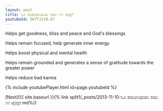 ```yaml
---
layout: post
title: ಓಂ ಮಹಾಮಾಯೆಯ ನಮಃ ೧೧ ಟೈಮ್ಸ್
youtubeId: 5KTTJJtR-EY
---
```

 
 
Helps get goodness, bliss and peace and God's blessings
 
Helps remain focused, help generate inner energy 
 
Helps boost physical and mental health 
 
Helps remain grounded and generates a sense of gratitude towards the greater power 
 
Helps reduce bad karma
 
 
 
 


{% include youtubePlayer.html id=page.youtubeId %}
 
[Next]({{ site.baseurl }}{% link  split1/_posts/2013-11-10-ಓಂ ಪಯೋನಿಧಯೇ ನಮಃ ೧೧ ಟೈಮ್ಸ್.md%})
 

